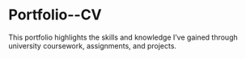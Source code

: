 # Portfolio--CV
This portfolio highlights the skills and knowledge I’ve gained through university coursework, assignments, and projects. 
